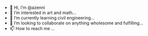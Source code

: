 - 👋 Hi, I’m @azenni
- 👀 I’m interested in art and math...
- 🌱 I’m currently learning civil engineering...
- 💞️ I’m looking to collaborate on anything wholesome and fulfilling...
- 📫 How to reach me ...

<!---
azenni/azenni is a ✨ special ✨ repository because its `README.md` (this file) appears on your GitHub profile.
You can click the Preview link to take a look at your changes.
--->
